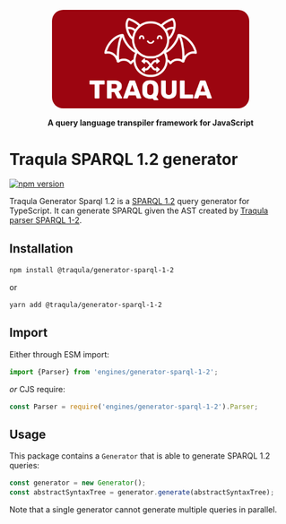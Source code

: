 <p align="center">
    <img alt="Traqula logo" width="70%" style="border-radius: 20px" src="/assets/white-on-red/logo-white-on-red-lettered-social.png">
</p>

<p align="center">
  <strong>A query language transpiler framework for JavaScript</strong>
</p>

# Traqula SPARQL 1.2 generator

[![npm version](https://badge.fury.io/js/@traqula%2Fgenerator-sparql-1-2.svg)](https://www.npmjs.com/package/@traqula/generator-sparql-1-2)

Traqula Generator Sparql 1.2 is a [SPARQL 1.2](https://www.w3.org/TR/sparql12-query/#grammar) query generator for TypeScript.
It can generate SPARQL given the AST created by [Traqula parser SPARQL 1-2](https://github.com/comunica/traqula/tree/main/engines/parser-sparql-1-2).

## Installation

```bash
npm install @traqula/generator-sparql-1-2
```

or

```bash
yarn add @traqula/generator-sparql-1-2
```

## Import

Either through ESM import:

```javascript
import {Parser} from 'engines/generator-sparql-1-2';
```

_or_ CJS require:

```javascript
const Parser = require('engines/generator-sparql-1-2').Parser;
```

## Usage

This package contains a `Generator` that is able to generate SPARQL 1.2 queries:

```typescript
const generator = new Generator();
const abstractSyntaxTree = generator.generate(abstractSyntaxTree);
```

Note that a single generator cannot generate multiple queries in parallel.
